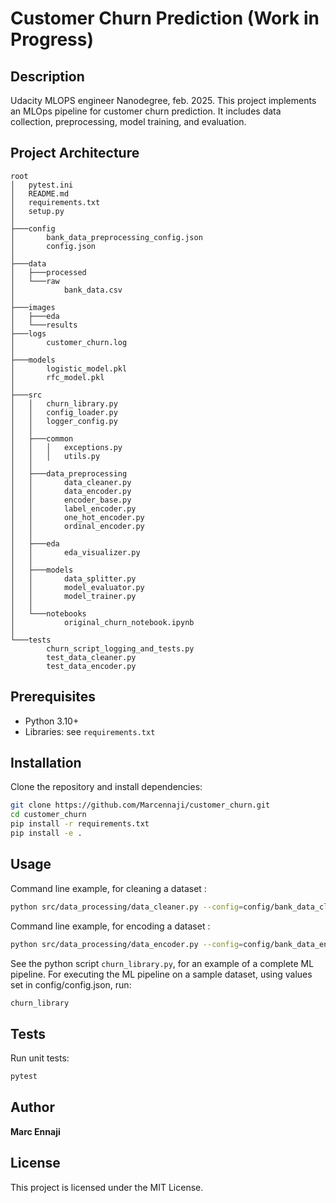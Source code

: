 # Customer Churn Prediction (Work in Progress)

## Description
Udacity MLOPS engineer Nanodegree, feb. 2025.
This project implements an MLOps pipeline for customer churn prediction. It includes data collection, preprocessing, model training, and evaluation.

## Project Architecture
```
root
│   pytest.ini
│   README.md
│   requirements.txt
│   setup.py
│
├───config
│       bank_data_preprocessing_config.json
│       config.json
│
├───data
│   ├───processed
│   └───raw
│           bank_data.csv
│
├───images
│   ├───eda
│   └───results
├───logs
│       customer_churn.log
│
├───models
│       logistic_model.pkl
│       rfc_model.pkl
│
├───src
│   │   churn_library.py
│   │   config_loader.py
│   │   logger_config.py
│   │
│   ├───common
│   │   │   exceptions.py
│   │   │   utils.py
│   │
│   ├───data_preprocessing
│   │       data_cleaner.py
│   │       data_encoder.py
│   │       encoder_base.py
│   │       label_encoder.py
│   │       one_hot_encoder.py
│   │       ordinal_encoder.py
│   │
│   ├───eda
│   │       eda_visualizer.py
│   │
│   ├───models
│   │       data_splitter.py
│   │       model_evaluator.py
│   │       model_trainer.py
│   │
│   └───notebooks
│           original_churn_notebook.ipynb
│
└───tests
        churn_script_logging_and_tests.py
        test_data_cleaner.py
        test_data_encoder.py
```

## Prerequisites
- Python 3.10+
- Libraries: see `requirements.txt`

## Installation
Clone the repository and install dependencies:
```bash
git clone https://github.com/Marcennaji/customer_churn.git
cd customer_churn
pip install -r requirements.txt
pip install -e .
```

## Usage
Command line example, for cleaning a dataset :
```bash
python src/data_processing/data_cleaner.py --config=config/bank_data_cleaner_config.json --csv=data/bank_data.csv --result=data/cleaned_bank_data.csv
```
Command line example, for encoding a dataset :
```bash
python src/data_processing/data_encoder.py --config=config/bank_data_encoder_original_column_names_config.json --csv=data/bank_data.csv --result=data/encoded_bank_data.csv
```
See the python script `churn_library.py`, for an example of a complete ML pipeline.
For executing the ML pipeline on a sample dataset, using values set in config/config.json, run:
```bash
churn_library
```
## Tests
Run unit tests:
```bash
pytest
```

## Author
**Marc Ennaji** 

## License
This project is licensed under the MIT License.

